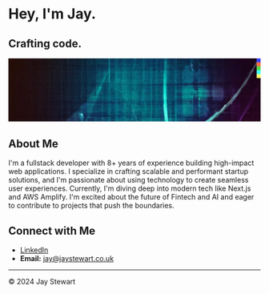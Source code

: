 # Hey, I'm Jay.

## Crafting code.

![Banner Image](images/banner-image-site.jpg)

## About Me

I'm a fullstack developer with 8+ years of experience building high-impact web applications. I specialize in crafting scalable and performant startup solutions, and I'm passionate about using technology to create seamless user experiences. Currently, I'm diving deep into modern tech like Next.js and AWS Amplify. I'm excited about the future of Fintech and AI and eager to contribute to projects that push the boundaries.

## Connect with Me

- [LinkedIn](https://www.linkedin.com/in/jaystewartcouk/)
- **Email:** jay@jaystewart.co.uk

---

&copy; 2024 Jay Stewart
